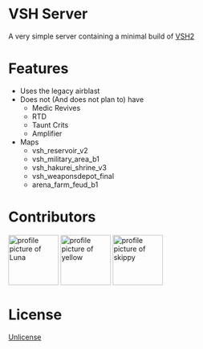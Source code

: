 # VSH Server

A very simple server containing a minimal build of [VSH2](VSH2-Devs/Vs-Saxton-Hale-2)

# Features

* Uses the legacy airblast
* Does not (And does not plan to) have
  * Medic Revives
  * RTD
  * Taunt Crits
  * Amplifier
* Maps
  * vsh_reservoir_v2
  * vsh_military_area_b1
  * vsh_hakurei_shrine_v3
  * vsh_weaponsdepot_final
  * arena_farm_feud_b1

# Contributors

<a title="Luna" href="https://github.com/InLieuOfLuna"><img src="https://avatars.githubusercontent.com/u/87616614" width="100" alt="profile picture of Luna"></a>
<a title="yellow" href="https://github.com/InLieuOfLuna"><img src="https://avatars.githubusercontent.com/u/91394466" width="100" alt="profile picture of yellow"></a>
<a title="skippy" href="https://github.com/skippywastaken"><img src="https://avatars.githubusercontent.com/u/91383779" width="100" alt="profile picture of skippy"></a>

# License

[Unlicense](/LICENSE)
